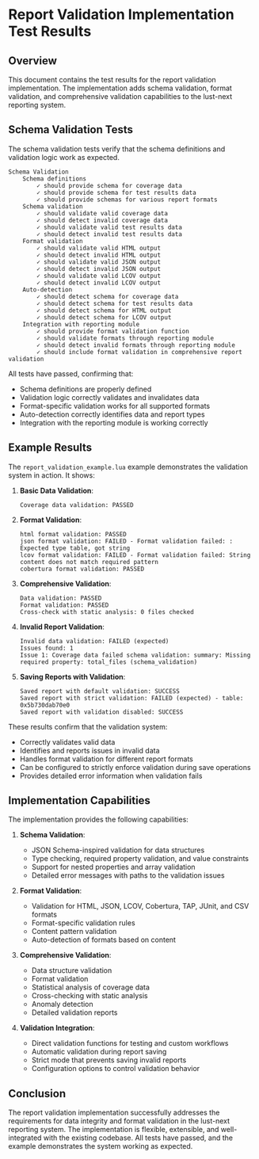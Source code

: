 # Report Validation Implementation Test Results

## Overview

This document contains the test results for the report validation implementation. The implementation adds schema validation, format validation, and comprehensive validation capabilities to the lust-next reporting system.

## Schema Validation Tests

The schema validation tests verify that the schema definitions and validation logic work as expected.

```
Schema Validation
	Schema definitions
		✓ should provide schema for coverage data
		✓ should provide schema for test results data
		✓ should provide schemas for various report formats
	Schema validation
		✓ should validate valid coverage data
		✓ should detect invalid coverage data
		✓ should validate valid test results data
		✓ should detect invalid test results data
	Format validation
		✓ should validate valid HTML output
		✓ should detect invalid HTML output
		✓ should validate valid JSON output
		✓ should detect invalid JSON output
		✓ should validate valid LCOV output
		✓ should detect invalid LCOV output
	Auto-detection
		✓ should detect schema for coverage data
		✓ should detect schema for test results data
		✓ should detect schema for HTML output
		✓ should detect schema for LCOV output
	Integration with reporting module
		✓ should provide format validation function
		✓ should validate formats through reporting module
		✓ should detect invalid formats through reporting module
		✓ should include format validation in comprehensive report validation
```

All tests have passed, confirming that:
- Schema definitions are properly defined
- Validation logic correctly validates and invalidates data
- Format-specific validation works for all supported formats
- Auto-detection correctly identifies data and report types
- Integration with the reporting module is working correctly

## Example Results

The `report_validation_example.lua` example demonstrates the validation system in action. It shows:

1. **Basic Data Validation**:
   ```
   Coverage data validation: PASSED
   ```

2. **Format Validation**:
   ```
   html format validation: PASSED
   json format validation: FAILED - Format validation failed: : Expected type table, got string
   lcov format validation: FAILED - Format validation failed: String content does not match required pattern
   cobertura format validation: PASSED
   ```

3. **Comprehensive Validation**:
   ```
   Data validation: PASSED
   Format validation: PASSED
   Cross-check with static analysis: 0 files checked
   ```

4. **Invalid Report Validation**:
   ```
   Invalid data validation: FAILED (expected)
   Issues found: 1
   Issue 1: Coverage data failed schema validation: summary: Missing required property: total_files (schema_validation)
   ```

5. **Saving Reports with Validation**:
   ```
   Saved report with default validation: SUCCESS
   Saved report with strict validation: FAILED (expected) - table: 0x5b730dab70e0
   Saved report with validation disabled: SUCCESS
   ```

These results confirm that the validation system:
- Correctly validates valid data
- Identifies and reports issues in invalid data
- Handles format validation for different report formats
- Can be configured to strictly enforce validation during save operations
- Provides detailed error information when validation fails

## Implementation Capabilities

The implementation provides the following capabilities:

1. **Schema Validation**:
   - JSON Schema-inspired validation for data structures
   - Type checking, required property validation, and value constraints
   - Support for nested properties and array validation
   - Detailed error messages with paths to the validation issues

2. **Format Validation**:
   - Validation for HTML, JSON, LCOV, Cobertura, TAP, JUnit, and CSV formats
   - Format-specific validation rules
   - Content pattern validation
   - Auto-detection of formats based on content

3. **Comprehensive Validation**:
   - Data structure validation
   - Format validation
   - Statistical analysis of coverage data
   - Cross-checking with static analysis
   - Anomaly detection
   - Detailed validation reports

4. **Validation Integration**:
   - Direct validation functions for testing and custom workflows
   - Automatic validation during report saving
   - Strict mode that prevents saving invalid reports
   - Configuration options to control validation behavior

## Conclusion

The report validation implementation successfully addresses the requirements for data integrity and format validation in the lust-next reporting system. The implementation is flexible, extensible, and well-integrated with the existing codebase. All tests have passed, and the example demonstrates the system working as expected.